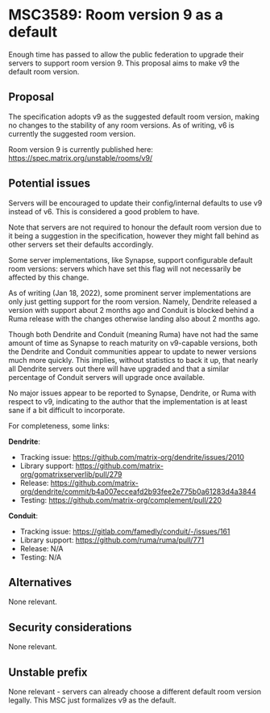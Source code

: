 # MSC3589: Room version 9 as a default

Enough time has passed to allow the public federation to upgrade their servers to support room
version 9. This proposal aims to make v9 the default room version.

## Proposal

The specification adopts v9 as the suggested default room version, making no changes to the stability
of any room versions. As of writing, v6 is currently the suggested room version.

Room version 9 is currently published here: https://spec.matrix.org/unstable/rooms/v9/

<!-- TODO: TravisR[v1.2] - Update link to stable once available -->

## Potential issues

Servers will be encouraged to update their config/internal defaults to use v9 instead of v6. This
is considered a good problem to have.

Note that servers are not required to honour the default room version due to it being a suggestion
in the specification, however they might fall behind as other servers set their defaults accordingly.

Some server implementations, like Synapse, support configurable default room versions: servers which
have set this flag will not necessarily be affected by this change.

As of writing (Jan 18, 2022), some prominent server implementations are only just getting support for
the room version. Namely, Dendrite released a version with support about 2 months ago and Conduit is
blocked behind a Ruma release with the changes otherwise landing also about 2 months ago.

Though both Dendrite and Conduit (meaning Ruma) have not had the same amount of time as Synapse to
reach maturity on v9-capable versions, both the Dendrite and Conduit communities appear to update to
newer versions much more quickly. This implies, without statistics to back it up, that nearly all
Dendrite servers out there will have upgraded and that a similar percentage of Conduit servers will
upgrade once available.

No major issues appear to be reported to Synapse, Dendrite, or Ruma with respect to v9, indicating to
the author that the implementation is at least sane if a bit difficult to incorporate.

For completeness, some links:

**Dendrite**:

* Tracking issue: https://github.com/matrix-org/dendrite/issues/2010
* Library support: https://github.com/matrix-org/gomatrixserverlib/pull/279
* Release: https://github.com/matrix-org/dendrite/commit/b4a007ecceafd2b93fee2e775b0a61283d4a3844
* Testing: https://github.com/matrix-org/complement/pull/220

**Conduit**:

* Tracking issue: https://gitlab.com/famedly/conduit/-/issues/161
* Library support: https://github.com/ruma/ruma/pull/771
* Release: N/A
* Testing: N/A

## Alternatives

None relevant.

## Security considerations

None relevant.

## Unstable prefix

None relevant - servers can already choose a different default room version legally. This MSC
just formalizes v9 as the default.
